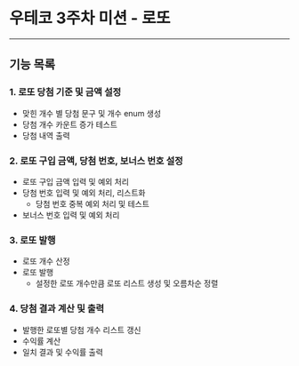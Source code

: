 # 우테코 3주차 미션 - 로또

----

## 기능 목록
### 1. 로또 당첨 기준 및 금액 설정
- 맞힌 개수 별 당첨 문구 및 개수 enum 생성
- 당첨 개수 카운트 증가 테스트
- 당첨 내역 출력

### 2. 로또 구입 금액, 당첨 번호, 보너스 번호 설정
- 로또 구입 금액 입력 및 예외 처리
- 당첨 번호 입력 및 예외 처리, 리스트화
  - 당첨 번호 중복 예외 처리 및 테스트
- 보너스 번호 입력 및 예외 처리

### 3. 로또 발행
- 로또 개수 산정
- 로또 발행
  - 설정한 로또 개수만큼 로또 리스트 생성 및 오름차순 정렬

### 4. 당첨 결과 계산 및 출력
- 발행한 로또별 당첨 개수 리스트 갱신
- 수익률 계산
- 일치 결과 및 수익률 출력


